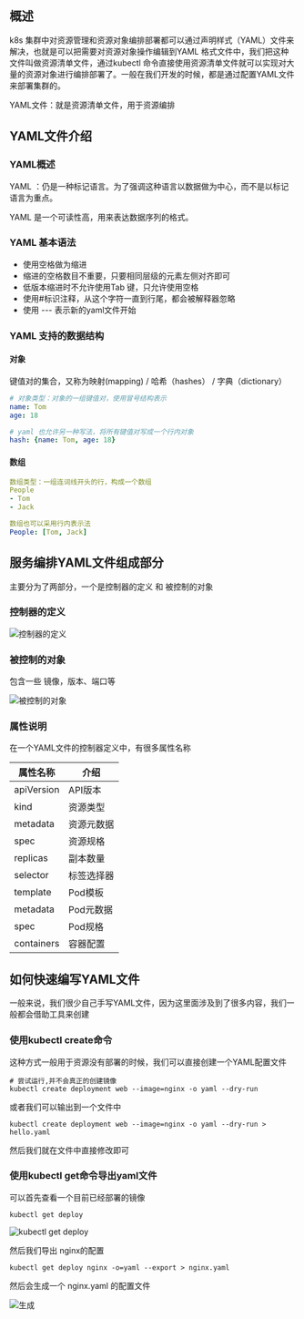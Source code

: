 ## 概述
k8s 集群中对资源管理和资源对象编排部署都可以通过声明样式（YAML）文件来解决，也就是可以把需要对资源对象操作编辑到YAML 格式文件中，我们把这种文件叫做资源清单文件，通过kubectl 命令直接使用资源清单文件就可以实现对大量的资源对象进行编排部署了。一般在我们开发的时候，都是通过配置YAML文件来部署集群的。

YAML文件：就是资源清单文件，用于资源编排

## YAML文件介绍
### YAML概述
YAML ：仍是一种标记语言。为了强调这种语言以数据做为中心，而不是以标记语言为重点。

YAML 是一个可读性高，用来表达数据序列的格式。

### YAML 基本语法
- 使用空格做为缩进
- 缩进的空格数目不重要，只要相同层级的元素左侧对齐即可
- 低版本缩进时不允许使用Tab 键，只允许使用空格
- 使用#标识注释，从这个字符一直到行尾，都会被解释器忽略
- 使用 --- 表示新的yaml文件开始
### YAML 支持的数据结构

#### 对象
键值对的集合，又称为映射(mapping) / 哈希（hashes） / 字典（dictionary）

``` yaml
# 对象类型：对象的一组键值对，使用冒号结构表示
name: Tom
age: 18

# yaml 也允许另一种写法，将所有键值对写成一个行内对象
hash: {name: Tom, age: 18}
```

####  数组

``` yaml
数组类型：一组连词线开头的行，构成一个数组
People
- Tom
- Jack

数组也可以采用行内表示法
People: [Tom, Jack]
```

## 服务编排YAML文件组成部分
主要分为了两部分，一个是控制器的定义 和 被控制的对象

### 控制器的定义

![控制器的定义](https://gitee.com/zengsl/picBed/raw/master/img/20210829164450.png)

### 被控制的对象

包含一些 镜像，版本、端口等

![被控制的对象](https://gitee.com/zengsl/picBed/raw/master/img/20210829164521.png)

### 属性说明

在一个YAML文件的控制器定义中，有很多属性名称

| 属性名称   | 介绍       |
| ---------- | ---------- |
| apiVersion | API版本    |
| kind       | 资源类型   |
| metadata   | 资源元数据 |
| spec       | 资源规格   |
| replicas   | 副本数量   |
| selector   | 标签选择器 |
| template   | Pod模板    |
| metadata   | Pod元数据  |
| spec       | Pod规格    |
| containers | 容器配置   |

## 如何快速编写YAML文件

一般来说，我们很少自己手写YAML文件，因为这里面涉及到了很多内容，我们一般都会借助工具来创建

### 使用kubectl create命令

这种方式一般用于资源没有部署的时候，我们可以直接创建一个YAML配置文件

``` shell
# 尝试运行,并不会真正的创建镜像
kubectl create deployment web --image=nginx -o yaml --dry-run
```
或者我们可以输出到一个文件中

``` shell
kubectl create deployment web --image=nginx -o yaml --dry-run > hello.yaml
```
然后我们就在文件中直接修改即可

### 使用kubectl get命令导出yaml文件

可以首先查看一个目前已经部署的镜像

```shell
kubectl get deploy
```

![kubectl get deploy](https://gitee.com/zengsl/picBed/raw/master/img/20210829165049.png)

然后我们导出 nginx的配置

``` shell
kubectl get deploy nginx -o=yaml --export > nginx.yaml
```
然后会生成一个 nginx.yaml 的配置文件

![生成](https://gitee.com/zengsl/picBed/raw/master/img/20210829165109.png)